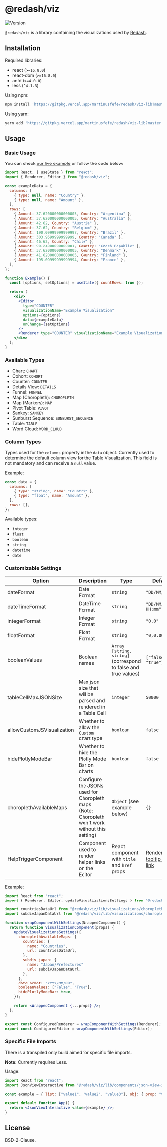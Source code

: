 # @redash/viz

![Version](https://img.shields.io/npm/v/@redash/viz)

`@redash/viz` is a library containing the visualizations used by [Redash](https://redash.io).

## Installation

Required libraries:

- react (`>=16.8.0`)
- react-dom (`>=16.8.0`)
- antd (`>=4.0.0`)
- less (`^4.1.3`)

Using npm:

```bash
npm install 'https://gitpkg.vercel.app/martinusfefe/redash/viz-lib?master'
```

Using yarn:

```bash
yarn add 'https://gitpkg.vercel.app/martinusfefe/redash/viz-lib?master'
```

## Usage

### Basic Usage

You can check [our live example](https://codesandbox.io/s/redashviz-v9odv) or follow the code below:

```jsx
import React, { useState } from "react";
import { Renderer, Editor } from "@redash/viz";

const exampleData = {
  columns: [
    { type: null, name: "Country" },
    { type: null, name: "Amount" },
  ],
  rows: [
    { Amount: 37.620000000000005, Country: "Argentina" },
    { Amount: 37.620000000000005, Country: "Australia" },
    { Amount: 42.62, Country: "Austria" },
    { Amount: 37.62, Country: "Belgium" },
    { Amount: 190.09999999999997, Country: "Brazil" },
    { Amount: 303.9599999999999, Country: "Canada" },
    { Amount: 46.62, Country: "Chile" },
    { Amount: 90.24000000000001, Country: "Czech Republic" },
    { Amount: 37.620000000000005, Country: "Denmark" },
    { Amount: 41.620000000000005, Country: "Finland" },
    { Amount: 195.09999999999994, Country: "France" },
  ],
};

function Example() {
  const [options, setOptions] = useState({ countRows: true });

  return (
    <div>
      <Editor
        type="COUNTER"
        visualizationName="Example Visualization"
        options={options}
        data={exampleData}
        onChange={setOptions}
      />
      <Renderer type="COUNTER" visualizationName="Example Visualization" options={options} data={exampleData} />
    </div>
  );
}
```

### Available Types

- Chart: `CHART`
- Cohort: `COHORT`
- Counter: `COUNTER`
- Details View: `DETAILS`
- Funnel: `FUNNEL`
- Map (Choropleth): `CHOROPLETH`
- Map (Markers): `MAP`
- Pivot Table: `PIVOT`
- Sankey: `SANKEY`
- Sunburst Sequence: `SUNBURST_SEQUENCE`
- Table: `TABLE`
- Word Cloud: `WORD_CLOUD`

### Column Types

Types used for the `columns` property in the `data` object. Currently used to determine the default column view for the Table Visualization. This field is not mandatory and can receive a `null` value.

Example:

```js
const data = {
  columns: [
    { type: "string", name: "Country" },
    { type: "float", name: "Amount" },
  ],
  rows: [],
};
```

Available types:

- `integer`
- `float`
- `boolean`
- `string`
- `datetime`
- `date`

### Customizable Settings

| Option                     | Description                                                                                     | Type                                                           | Default                                                                                                                                                                        |
| -------------------------- | ----------------------------------------------------------------------------------------------- | -------------------------------------------------------------- | ------------------------------------------------------------------------------------------------------------------------------------------------------------------------------ |
| dateFormat                 | Date Format                                                                                     | `string`                                                       | `"DD/MM/YYYY"`                                                                                                                                                                 |
| dateTimeFormat             | DateTime Format                                                                                 | `string`                                                       | `"DD/MM/YYYY HH:mm"`                                                                                                                                                           |
| integerFormat              | Integer Format                                                                                  | `string`                                                       | `"0,0"`                                                                                                                                                                        |
| floatFormat                | Float Format                                                                                    | `string`                                                       | `"0,0.00"`                                                                                                                                                                     |
| booleanValues              | Boolean names                                                                                   | `Array [string, string]` (correspond to false and true values) | `["false", "true"]`                                                                                                                                                            |
| tableCellMaxJSONSize       | Max json size that will be parsed and rendered in a Table Cell                                  | `integer`                                                      | `50000`                                                                                                                                                                        |
| allowCustomJSVisualization | Whether to allow the `Custom` chart type                                                        | `boolean`                                                      | `false`                                                                                                                                                                        |
| hidePlotlyModeBar          | Whether to hide the Plotly Mode Bar on charts                                                   | `boolean`                                                      | `false`                                                                                                                                                                        |
| choroplethAvailableMaps    | Configure the JSONs used for Choropleth maps (Note: Choropleth won't work without this setting) | `Object` (see example below)                                   | `{}`                                                                                                                                                                           |
| HelpTriggerComponent       | Component used to render helper links on the Editor                                             | React component with `title` and `href` props                  | Renders a [tooltip with a link](https://github.com/getredash/redash/blob/fc246aafc445bdfc3ad2b82560141ef51f8753a9/viz-lib/src/visualizations/visualizationsSettings.js#L6-L33) |

Example:

```jsx
import React from "react";
import { Renderer, Editor, updateVisualizationsSettings } from "@redash/viz";

import countriesDataUrl from "@redash/viz/lib/visualizations/choropleth/maps/countries.geo.json";
import subdivJapanDataUrl from "@redash/viz/lib/visualizations/choropleth/maps/japan.prefectures.geo.json";

function wrapComponentWithSettings(WrappedComponent) {
  return function VisualizationComponent(props) {
    updateVisualizationsSettings({
      choroplethAvailableMaps: {
        countries: {
          name: "Countries",
          url: countriesDataUrl,
        },
        subdiv_japan: {
          name: "Japan/Prefectures",
          url: subdivJapanDataUrl,
        },
      },
      dateFormat: "YYYY/MM/DD",
      booleanValues: ["False", "True"],
      hidePlotlyModeBar: true,
    });

    return <WrappedComponent {...props} />;
  };
}

export const ConfiguredRenderer = wrapComponentWithSettings(Renderer);
export const ConfiguredEditor = wrapComponentWithSettings(Editor);
```

### Specific File Imports

There is a transpiled only build aimed for specific file imports.

**Note:** Currently requires Less.

Usage:

```jsx
import React from "react";
import JsonViewInteractive from "@redash/viz/lib/components/json-view-interactive/JsonViewInteractive";

const example = { list: ["value1", "value2", "value3"], obj: { prop: "value" } };

export default function App() {
  return <JsonViewInteractive value={example} />;
}
```

## License

BSD-2-Clause.

